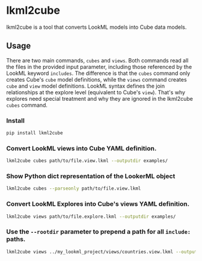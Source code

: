 # lkml2cube

lkml2cube is a tool that converts LookML models into Cube data models.

## Usage

There are two main commands, `cubes` and `views`. Both commands read all the files in the provided input parameter, including those referenced by the LookML keyword `includes`.
The difference is that the `cubes` command only creates Cube's `cube` model definitions, while the `views` command creates `cube` and `view` model definitions. LookML syntax defines the join relationships at the explore level (equivalent to Cube's `view`). That's why explores need special treatment and why they are ignored in the lkml2cube `cubes` command.

### Install

```sh
pip install lkml2cube
```

### Convert LookML views into Cube YAML definition.

```sh
lkml2cube cubes path/to/file.view.lkml --outputdir examples/
```

### Show Python dict representation of the LookerML object

```sh
lkml2cube cubes --parseonly path/to/file.view.lkml
```

### Convert LookML Explores into Cube's views YAML definition.

```sh
lkml2cube views path/to/file.explore.lkml --outputdir examples/
```

### Use the `--rootdir` parameter to prepend a path for all `include:` paths.
```sh
lkml2cube views ../my_lookml_project/views/countries.view.lkml --outputdir model/ --rootdir ../my_lookml_project/
```

